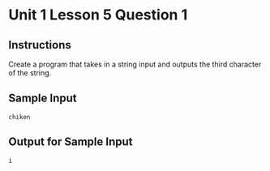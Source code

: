 # Unit 1 Lesson 5 Question 1

## Instructions
Create a program that takes in a string input and outputs the third character of the string.

## Sample Input

```
chiken
```

## Output for Sample Input

```
i
```